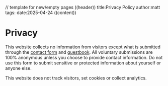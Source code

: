 // template for new/empty pages
((header))
title:Privacy Policy
author:matt
tags:
date:2025-04-24
((content))
# Privacy

This website collects no information from visitors except what is submitted through the [contact form](https://mattbee.zone/contact) and [guestbook](https://mattbee.zone/gb). All voluntary submissions are 100% anonymous unless you choose to provide contact information. Do not use this form to submit sensitive or protected information about yourself or anyone else.

This website does not track visitors, set cookies or collect analytics.  
